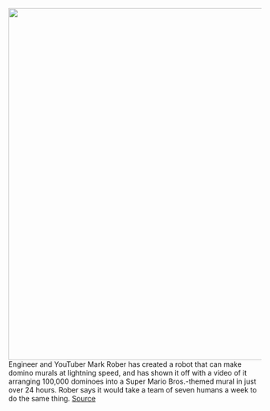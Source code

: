 <img src='https://cdn.vox-cdn.com/thumbor/CkQmY1JeeJMLB6hFhdwVS0D7eA0=/0x0:2880x1616/1200x0/filters:focal(0x0:2880x1616):no_upscale()/cdn.vox-cdn.com/uploads/chorus_asset/file/22747275/Screen_Shot_2021_07_28_at_5.44.09_PM.png' width='700px' /><br/>
Engineer and YouTuber Mark Rober has created a robot that can make domino murals at lightning speed, and has shown it off with a video of it arranging 100,000 dominoes into a Super Mario Bros.-themed mural in just over 24 hours. Rober says it would take a team of seven humans a week to do the same thing.
<a href='https://www.theverge.com/2021/7/29/22599111/mark-rober-domino-robot-super-mario-bros-mural-single-day'> Source <a/>